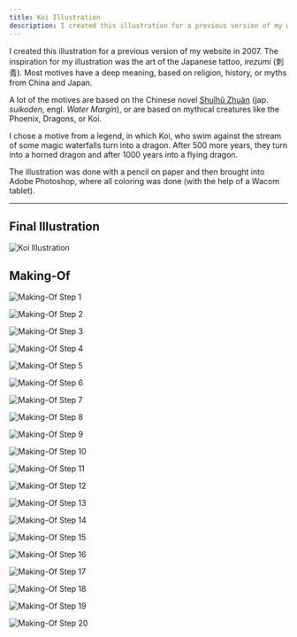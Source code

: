 ```yaml
---
title: Koi Illustration
description: I created this illustration for a previous version of my website in 2007 with a pencil on paper and then brought it into Adobe Photoshop, where all coloring was done.
---
```


I created this illustration for a previous version of my website in 2007. The inspiration for my illustration was the art of the Japanese tattoo, _irezumi_ (刺青). Most motives have a deep meaning, based on religion, history, or myths from China and Japan.

A lot of the motives are based on the Chinese novel [Shuǐhǔ Zhuàn](https://en.wikipedia.org/wiki/Water_Margin) (jap. _suikoden_, engl. _Water Margin_), or are based on mythical creatures like the Phoenix, Dragons, or Koi.

I chose a motive from a legend, in which Koi, who swim against the stream of some magic waterfalls turn into a dragon. After 500 more years, they turn into a horned dragon and after 1000 years into a flying dragon.

The illustration was done with a pencil on paper and then brought into Adobe Photoshop, where all coloring was done (with the help of a Wacom tablet).

---

## Final Illustration

![Koi Illustration](/assets/images/projects/koi-illustration/cover.jpg)

## Making-Of

![Making-Of Step 1](/assets/images/projects/koi-illustration/koi-making-of-01.jpg)

![Making-Of Step 2](/assets/images/projects/koi-illustration/koi-making-of-02.jpg)

![Making-Of Step 3](/assets/images/projects/koi-illustration/koi-making-of-03.jpg)

![Making-Of Step 4](/assets/images/projects/koi-illustration/koi-making-of-04.jpg)

![Making-Of Step 5](/assets/images/projects/koi-illustration/koi-making-of-05.jpg)

![Making-Of Step 6](/assets/images/projects/koi-illustration/koi-making-of-06.jpg)

![Making-Of Step 7](/assets/images/projects/koi-illustration/koi-making-of-07.jpg)

![Making-Of Step 8](/assets/images/projects/koi-illustration/koi-making-of-08.jpg)

![Making-Of Step 9](/assets/images/projects/koi-illustration/koi-making-of-09.jpg)

![Making-Of Step 10](/assets/images/projects/koi-illustration/koi-making-of-10.jpg)

![Making-Of Step 11](/assets/images/projects/koi-illustration/koi-making-of-11.jpg)

![Making-Of Step 12](/assets/images/projects/koi-illustration/koi-making-of-12.jpg)

![Making-Of Step 13](/assets/images/projects/koi-illustration/koi-making-of-13.jpg)

![Making-Of Step 14](/assets/images/projects/koi-illustration/koi-making-of-14.jpg)

![Making-Of Step 15](/assets/images/projects/koi-illustration/koi-making-of-15.jpg)

![Making-Of Step 16](/assets/images/projects/koi-illustration/koi-making-of-16.jpg)

![Making-Of Step 17](/assets/images/projects/koi-illustration/koi-making-of-17.jpg)

![Making-Of Step 18](/assets/images/projects/koi-illustration/koi-making-of-18.jpg)

![Making-Of Step 19](/assets/images/projects/koi-illustration/koi-making-of-19.jpg)

![Making-Of Step 20](/assets/images/projects/koi-illustration/koi-making-of-20.jpg)

